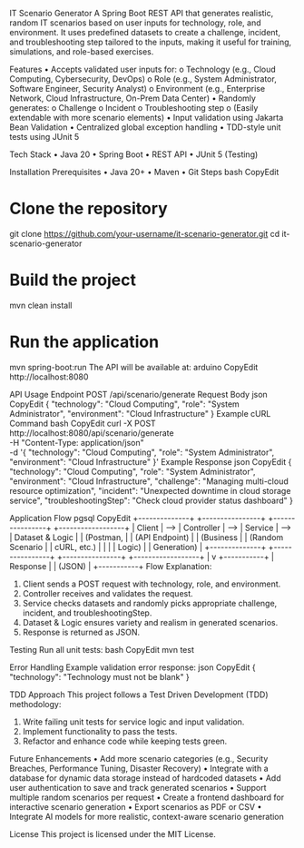 IT Scenario Generator
A Spring Boot REST API that generates realistic, random IT scenarios based on user inputs for technology, role, and environment.
It uses predefined datasets to create a challenge, incident, and troubleshooting step tailored to the inputs, making it useful for training, simulations, and role-based exercises.
 
Features
•	Accepts validated user inputs for:
o	Technology (e.g., Cloud Computing, Cybersecurity, DevOps)
o	Role (e.g., System Administrator, Software Engineer, Security Analyst)
o	Environment (e.g., Enterprise Network, Cloud Infrastructure, On-Prem Data Center)
•	Randomly generates:
o	Challenge
o	Incident
o	Troubleshooting step
o	(Easily extendable with more scenario elements)
•	Input validation using Jakarta Bean Validation
•	Centralized global exception handling
•	TDD-style unit tests using JUnit 5
 
Tech Stack
•	Java 20
•	Spring Boot
•	REST API
•	JUnit 5 (Testing)
 
Installation
Prerequisites
•	Java 20+
•	Maven
•	Git
Steps
bash
CopyEdit
# Clone the repository
git clone https://github.com/your-username/it-scenario-generator.git
cd it-scenario-generator

# Build the project
mvn clean install

# Run the application
mvn spring-boot:run
The API will be available at:
arduino
CopyEdit
http://localhost:8080
 
API Usage
Endpoint
POST /api/scenario/generate
Request Body
json
CopyEdit
{
  "technology": "Cloud Computing",
  "role": "System Administrator",
  "environment": "Cloud Infrastructure"
}
Example cURL Command
bash
CopyEdit
curl -X POST http://localhost:8080/api/scenario/generate \
-H "Content-Type: application/json" \
-d '{
  "technology": "Cloud Computing",
  "role": "System Administrator",
  "environment": "Cloud Infrastructure"
}'
Example Response
json
CopyEdit
{
  "technology": "Cloud Computing",
  "role": "System Administrator",
  "environment": "Cloud Infrastructure",
  "challenge": "Managing multi-cloud resource optimization",
  "incident": "Unexpected downtime in cloud storage service",
  "troubleshootingStep": "Check cloud provider status dashboard"
}
 
Application Flow
pgsql
CopyEdit
+--------------+       +----------------+       +----------------+       +------------------+
|   Client     |  -->  |   Controller   |  -->  |     Service    |  -->  |  Dataset & Logic |
| (Postman,    |       | (API Endpoint) |       |  (Business     |       | (Random Scenario |
|  cURL, etc.) |       |                |       |   Logic)       |       |   Generation)    |
+--------------+       +----------------+       +----------------+       +------------------+
                                                                                   |
                                                                                   v
                                                                             +-----------+
                                                                             | Response  |
                                                                             | (JSON)    |
                                                                             +-----------+
Flow Explanation:
1.	Client sends a POST request with technology, role, and environment.
2.	Controller receives and validates the request.
3.	Service checks datasets and randomly picks appropriate challenge, incident, and troubleshootingStep.
4.	Dataset & Logic ensures variety and realism in generated scenarios.
5.	Response is returned as JSON.
 
Testing
Run all unit tests:
bash
CopyEdit
mvn test
 
Error Handling
Example validation error response:
json
CopyEdit
{
  "technology": "Technology must not be blank"
}
 
TDD Approach
This project follows a Test Driven Development (TDD) methodology:
1.	Write failing unit tests for service logic and input validation.
2.	Implement functionality to pass the tests.
3.	Refactor and enhance code while keeping tests green.
 
Future Enhancements
•	Add more scenario categories (e.g., Security Breaches, Performance Tuning, Disaster Recovery)
•	Integrate with a database for dynamic data storage instead of hardcoded datasets
•	Add user authentication to save and track generated scenarios
•	Support multiple random scenarios per request
•	Create a frontend dashboard for interactive scenario generation
•	Export scenarios as PDF or CSV
•	Integrate AI models for more realistic, context-aware scenario generation
 
License
This project is licensed under the MIT License.
